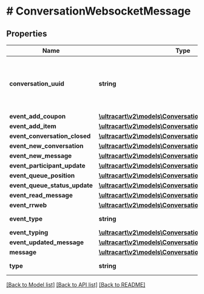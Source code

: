 # # ConversationWebsocketMessage

## Properties

Name | Type | Description | Notes
------------ | ------------- | ------------- | -------------
**conversation_uuid** | **string** | Conversation UUID if the websocket message is tied to a specific conversation | [optional]
**event_add_coupon** | [**\ultracart\v2\models\ConversationEventAddCoupon**](ConversationEventAddCoupon.md) |  | [optional]
**event_add_item** | [**\ultracart\v2\models\ConversationEventAddItem**](ConversationEventAddItem.md) |  | [optional]
**event_conversation_closed** | [**\ultracart\v2\models\ConversationSummary**](ConversationSummary.md) |  | [optional]
**event_new_conversation** | [**\ultracart\v2\models\ConversationSummary**](ConversationSummary.md) |  | [optional]
**event_new_message** | [**\ultracart\v2\models\ConversationSummary**](ConversationSummary.md) |  | [optional]
**event_participant_update** | [**\ultracart\v2\models\ConversationSummary**](ConversationSummary.md) |  | [optional]
**event_queue_position** | [**\ultracart\v2\models\ConversationEventQueuePosition**](ConversationEventQueuePosition.md) |  | [optional]
**event_queue_status_update** | [**\ultracart\v2\models\ConversationWebchatQueueStatus**](ConversationWebchatQueueStatus.md) |  | [optional]
**event_read_message** | [**\ultracart\v2\models\ConversationEventReadMessage**](ConversationEventReadMessage.md) |  | [optional]
**event_rrweb** | [**\ultracart\v2\models\ConversationEventRRWeb**](ConversationEventRRWeb.md) |  | [optional]
**event_type** | **string** | Type of event | [optional]
**event_typing** | [**\ultracart\v2\models\ConversationEventTyping**](ConversationEventTyping.md) |  | [optional]
**event_updated_message** | [**\ultracart\v2\models\ConversationMessage**](ConversationMessage.md) |  | [optional]
**message** | [**\ultracart\v2\models\ConversationMessage**](ConversationMessage.md) |  | [optional]
**type** | **string** | Type of message | [optional]

[[Back to Model list]](../../README.md#models) [[Back to API list]](../../README.md#endpoints) [[Back to README]](../../README.md)

